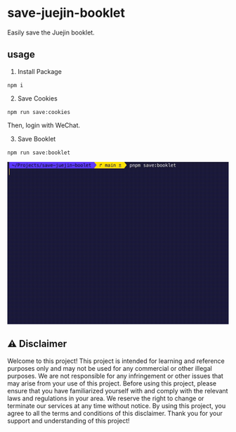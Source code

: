 # save-juejin-booklet

Easily save the Juejin booklet.

## usage

1. Install Package

```shell
npm i
```

2. Save Cookies

```shell
npm run save:cookies
```

Then, login with WeChat.

3. Save Booklet

```shell
npm run save:booklet
```

![Input Booklet Url](./doc/input-booklet-url.gif)

## ⚠️ Disclaimer

Welcome to this project! This project is intended for learning and reference purposes only and may not be used for any commercial or other illegal purposes. We are not responsible for any infringement or other issues that may arise from your use of this project. Before using this project, please ensure that you have familiarized yourself with and comply with the relevant laws and regulations in your area. We reserve the right to change or terminate our services at any time without notice. By using this project, you agree to all the terms and conditions of this disclaimer. Thank you for your support and understanding of this project!
